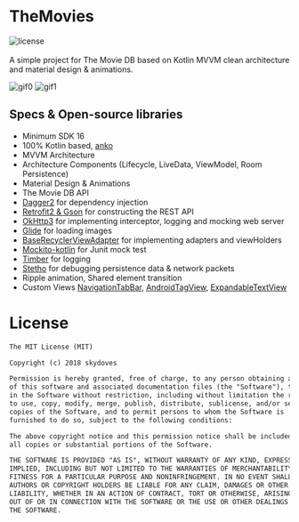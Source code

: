 # TheMovies
![license](https://img.shields.io/badge/license-MIT%20License-blue.svg) <br><br>
A simple project for The Movie DB based on Kotlin MVVM clean architecture and material design & animations.

![gif0](https://github.com/skydoves/TheMovies/blob/master/images/gif0.gif) 
![gif1](https://github.com/skydoves/TheMovies/blob/master/images/gif1.gif)

## Specs & Open-source libraries
- Minimum SDK 16
- 100% Kotlin based, [anko](https://github.com/Kotlin/anko)
- MVVM Architecture
- Architecture Components (Lifecycle, LiveData, ViewModel, Room Persistence)
- Material Design & Animations
- The Movie DB API
- [Dagger2](https://github.com/google/dagger) for dependency injection
- [Retrofit2 & Gson](https://github.com/square/retrofit) for constructing the REST API
- [OkHttp3](https://github.com/square/okhttp) for implementing interceptor, logging and mocking web server
- [Glide](https://github.com/bumptech/glide) for loading images
- [BaseRecyclerViewAdapter](https://github.com/skydoves/BaseRecyclerViewAdapter) for implementing adapters and viewHolders
- [Mockito-kotlin](https://github.com/nhaarman/mockito-kotlin) for Junit mock test
- [Timber](https://github.com/JakeWharton/timber) for logging
- [Stetho](https://github.com/facebook/stetho) for debugging persistence data & network packets
- Ripple animation, Shared element transition
- Custom Views [NavigationTabBar](https://github.com/Devlight/NavigationTabBar), [AndroidTagView](https://github.com/whilu/AndroidTagView),
[ExpandableTextView](https://github.com/Manabu-GT/ExpandableTextView)

# License
```xml
The MIT License (MIT)

Copyright (c) 2018 skydoves

Permission is hereby granted, free of charge, to any person obtaining a copy
of this software and associated documentation files (the "Software"), to deal
in the Software without restriction, including without limitation the rights
to use, copy, modify, merge, publish, distribute, sublicense, and/or sell
copies of the Software, and to permit persons to whom the Software is
furnished to do so, subject to the following conditions:

The above copyright notice and this permission notice shall be included in
all copies or substantial portions of the Software.

THE SOFTWARE IS PROVIDED "AS IS", WITHOUT WARRANTY OF ANY KIND, EXPRESS OR
IMPLIED, INCLUDING BUT NOT LIMITED TO THE WARRANTIES OF MERCHANTABILITY,
FITNESS FOR A PARTICULAR PURPOSE AND NONINFRINGEMENT. IN NO EVENT SHALL THE
AUTHORS OR COPYRIGHT HOLDERS BE LIABLE FOR ANY CLAIM, DAMAGES OR OTHER
LIABILITY, WHETHER IN AN ACTION OF CONTRACT, TORT OR OTHERWISE, ARISING FROM,
OUT OF OR IN CONNECTION WITH THE SOFTWARE OR THE USE OR OTHER DEALINGS IN
THE SOFTWARE.
```
